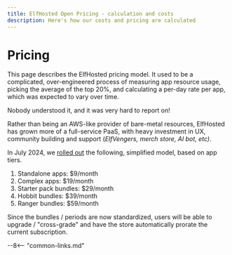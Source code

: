 ```yaml
---
title: ElfHosted Open Pricing - calculation and costs
description: Here's how our costs and pricing are calculated
---
```

# Pricing

This page describes the ElfHosted pricing model. It used to be a complicated, over-engineered process of measuring app resource usage, picking the average of the top 20%, and calculating a per-day rate per app, which was expected to vary over time.

Nobody understood it, and it was very hard to report on!

Rather than being an AWS-like provider of bare-metal resources, ElfHosted has grown more of a full-service PaaS, with heavy investment in UX, community building and support (*ElfVengers, merch store, AI bot, etc)*.

In July 2024, we [rolled out](/blog/2024/07/10/pricing-model-updated/) the following, simplified model, based on app tiers.

1. Standalone apps: $9/month
2. Complex apps: $19/month
3. Starter pack bundles: $29/month
4. Hobbit bundles: $39/month
5. Ranger bundles: $59/month

Since the bundles / periods are now standardized, users will be able to upgrade / "cross-grade" and have the store automatically prorate the current subscription.

--8<-- "common-links.md"
